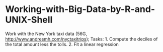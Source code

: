 # Working-with-Big-Data-by-R-and-UNIX-Shell
Work with the New York taxi data (56G, http://www.andresmh.com/nyctaxitrips);
Tasks: 1. Compute the deciles of the total amount less the tolls. 2. Fit a linear regression
